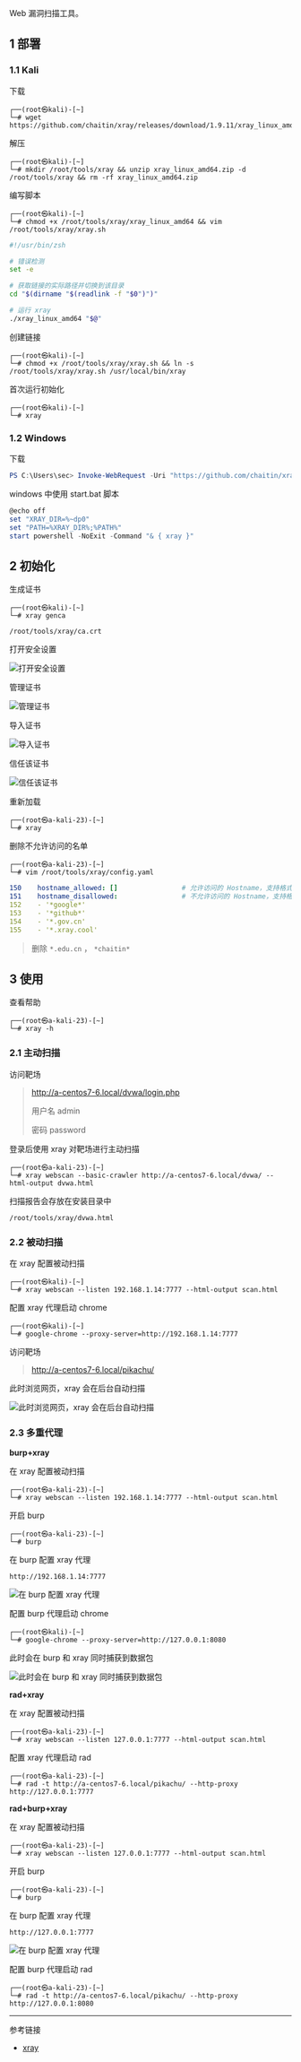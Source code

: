 Web 漏洞扫描工具。

## 1 部署

### 1.1 Kali

下载

```shell
┌──(root㉿kali)-[~]
└─# wget https://github.com/chaitin/xray/releases/download/1.9.11/xray_linux_amd64.zip
```

解压

```shell
┌──(root㉿kali)-[~]
└─# mkdir /root/tools/xray && unzip xray_linux_amd64.zip -d /root/tools/xray && rm -rf xray_linux_amd64.zip
```

编写脚本

```shell
┌──(root㉿kali)-[~]
└─# chmod +x /root/tools/xray/xray_linux_amd64 && vim /root/tools/xray/xray.sh
```

```sh
#!/usr/bin/zsh

# 错误检测
set -e

# 获取链接的实际路径并切换到该目录
cd "$(dirname "$(readlink -f "$0")")"

# 运行 xray
./xray_linux_amd64 "$@"
```

创建链接

```shell
┌──(root㉿kali)-[~]
└─# chmod +x /root/tools/xray/xray.sh && ln -s /root/tools/xray/xray.sh /usr/local/bin/xray
```

首次运行初始化

```shell
┌──(root㉿kali)-[~]
└─# xray
```

### 1.2  Windows

下载

```powershell
PS C:\Users\sec> Invoke-WebRequest -Uri "https://github.com/chaitin/xray/releases/download/1.9.11/xray_windows_amd64.exe.zip" -Proxy "http://127.0.0.1:10809" -OutFile "xray_linux_amd64.zip"
```

windows 中使用 start.bat 脚本

```powershell
@echo off
set "XRAY_DIR=%~dp0"
set "PATH=%XRAY_DIR%;%PATH%"
start powershell -NoExit -Command "& { xray }"
```

## 2 初始化

生成证书

```shell
┌──(root㉿kali)-[~]
└─# xray genca
```

```
/root/tools/xray/ca.crt
```

打开安全设置

![打开安全设置](./../../../../images/xray/%E6%89%93%E5%BC%80%E5%AE%89%E5%85%A8%E8%AE%BE%E7%BD%AE.png)

管理证书

![管理证书](./../../../../images/xray/%E7%AE%A1%E7%90%86%E8%AF%81%E4%B9%A6.png)

导入证书

![导入证书](./../../../../images/xray/%E5%AF%BC%E5%85%A5%E8%AF%81%E4%B9%A6.png)

信任该证书

![信任该证书](./../../../../images/xray/%E4%BF%A1%E4%BB%BB%E8%AF%A5%E8%AF%81%E4%B9%A6.png)

重新加载

```shell
┌──(root㉿a-kali-23)-[~]
└─# xray
```

删除不允许访问的名单

```shell
┌──(root㉿a-kali-23)-[~]
└─# vim /root/tools/xray/config.yaml
```

```yaml
150    hostname_allowed: []                # 允许访问的 Hostname，支持格式如 t.com、*.t.com、1.1.1.1、1.1.1.1/24、1.1-4.1.1-8
151    hostname_disallowed:                # 不允许访问的 Hostname，支持格式如 t.com、*.t.com、1.1.1.1、1.1.1.1/24、1.1-4.1.1-8
152    - '*google*'
153    - '*github*'
154    - '*.gov.cn'
155    - '*.xray.cool'
```

> 删除 `*.edu.cn` ， `*chaitin*` 

## 3 使用

查看帮助

```shell
┌──(root㉿a-kali-23)-[~]
└─# xray -h
```

### 2.1 主动扫描

访问靶场

> http://a-centos7-6.local/dvwa/login.php
>
> 用户名	admin
>
> 密码	password

登录后使用 xray 对靶场进行主动扫描

```shell
┌──(root㉿a-kali-23)-[~]
└─# xray webscan --basic-crawler http://a-centos7-6.local/dvwa/ --html-output dvwa.html
```

扫描报告会存放在安装目录中

```
/root/tools/xray/dvwa.html
```

### 2.2 被动扫描

在 xray 配置被动扫描

```shell
┌──(root㉿kali)-[~]
└─# xray webscan --listen 192.168.1.14:7777 --html-output scan.html
```

配置 xray 代理启动 chrome

```shell
┌──(root㉿kali)-[~]
└─# google-chrome --proxy-server=http://192.168.1.14:7777
```

访问靶场

> http://a-centos7-6.local/pikachu/

此时浏览网页，xray 会在后台自动扫描

![此时浏览网页，xray 会在后台自动扫描](./../../../../images/xray/%E6%AD%A4%E6%97%B6%E6%B5%8F%E8%A7%88%E7%BD%91%E9%A1%B5%EF%BC%8Cxray%20%E4%BC%9A%E5%9C%A8%E5%90%8E%E5%8F%B0%E8%87%AA%E5%8A%A8%E6%89%AB%E6%8F%8F.png)

### 2.3 多重代理

**burp+xray**

在 xray 配置被动扫描

```shell
┌──(root㉿a-kali-23)-[~]
└─# xray webscan --listen 192.168.1.14:7777 --html-output scan.html
```

开启 burp

```shell
┌──(root㉿a-kali-23)-[~]
└─# burp
```

在 burp 配置 xray 代理

```
http://192.168.1.14:7777
```

![在 burp 配置 xray 代理](./../../../../images/xray/%E5%9C%A8%20burp%20%E9%85%8D%E7%BD%AE%20xray%20%E4%BB%A3%E7%90%86.png)

配置 burp 代理启动 chrome

```shell
┌──(root㉿kali)-[~]
└─# google-chrome --proxy-server=http://127.0.0.1:8080
```

此时会在 burp 和 xray 同时捕获到数据包

![此时会在 burp 和 xray 同时捕获到数据包](./../../../../images/xray/%E6%AD%A4%E6%97%B6%E4%BC%9A%E5%9C%A8%20burp%20%E5%92%8C%20xray%20%E5%90%8C%E6%97%B6%E6%8D%95%E8%8E%B7%E5%88%B0%E6%95%B0%E6%8D%AE%E5%8C%85.png)

**rad+xray**

在 xray 配置被动扫描

```shell
┌──(root㉿a-kali-23)-[~]
└─# xray webscan --listen 127.0.0.1:7777 --html-output scan.html
```

配置 xray 代理启动 rad

```shell
┌──(root㉿a-kali-23)-[~]
└─# rad -t http://a-centos7-6.local/pikachu/ --http-proxy http://127.0.0.1:7777
```

**rad+burp+xray**

在 xray 配置被动扫描

```shell
┌──(root㉿a-kali-23)-[~]
└─# xray webscan --listen 127.0.0.1:7777 --html-output scan.html
```

开启 burp

```shell
┌──(root㉿a-kali-23)-[~]
└─# burp
```

在 burp 配置 xray 代理

```
http://127.0.0.1:7777
```

![在 burp 配置 xray 代理](./../../../../images/xray/%E5%9C%A8%20burp%20%E9%85%8D%E7%BD%AE%20xray%20%E4%BB%A3%E7%90%86.png)

配置 burp 代理启动 rad

```shell
┌──(root㉿a-kali-23)-[~]
└─# rad -t http://a-centos7-6.local/pikachu/ --http-proxy http://127.0.0.1:8080
```

---

参考链接

- [xray](https://github.com/chaitin/xray)
